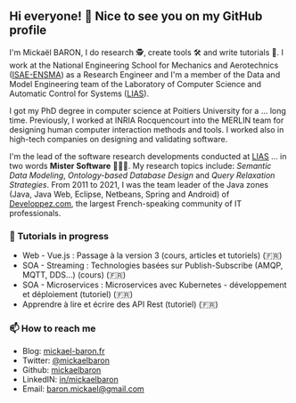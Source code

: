 ## Hi everyone! 👋 Nice to see you on my GitHub profile

I'm Mickaël BARON, I do research 🕵, create tools 🛠 and write tutorials 📄. I work at the National Engineering School for Mechanics and Aerotechnics ([ISAE-ENSMA](https://www.ensma.fr)) as a Research Engineer and I'm a member of the Data and Model Engineering team of the Laboratory of Computer Science and Automatic Control for Systems ([LIAS](https://www.lias-lab.fr)). 

I got my PhD degree in computer science at Poitiers University for a ... long time. Previously, I worked at INRIA Rocquencourt into the MERLIN team for designing human computer interaction methods and tools. I worked also in high-tech companies on designing and validating software.

I'm the lead of the software research developments conducted at [LIAS](https://www.lias-lab.fr) ... in two words **Mister Software** 👨🏼‍💻. My research topics include: *Semantic Data Modeling*, *Ontology-based Database Design* and *Query Relaxation Strategies*. From 2011 to 2021, I was the team leader of the Java zones (Java, Java Web, Eclipse, Netbeans, Spring and Android) of [Developpez.com](https://www.developpez.com), the largest French-speaking community of IT professionals.

### 🔭 Tutorials in progress

* Web - Vue.js : Passage à la version 3 (cours, articles et tutoriels) (🇫🇷)
* SOA - Streaming : Technologies basées sur Publish-Subscribe (AMQP, MQTT, DDS...) (cours) (🇫🇷)
* SOA - Microservices : Microservices avec Kubernetes - développement et déploiement (tutoriel) (🇫🇷)
* Apprendre à lire et écrire des API Rest (tutoriel) (🇫🇷)

### 📫 How to reach me

* Blog: [mickael-baron.fr](https://mickael-baron.fr)
* Twitter: [@mickaelbaron](https://www.twitter.com/mickaelbaron)
* Github: [mickaelbaron](https://github.com/mickaelbaron)
* LinkedIN: [in/mickaelbaron](https://www.linkedin.com/in/mickaelbaron)
* Email: [baron.mickael@gmail.com](mailto:baron.mickael@gmail.com)
